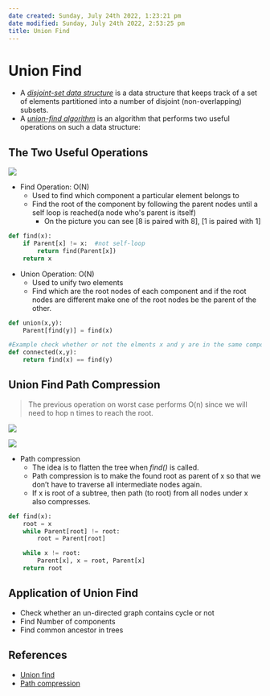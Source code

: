 ```yaml
---
date created: Sunday, July 24th 2022, 1:23:21 pm
date modified: Sunday, July 24th 2022, 2:53:25 pm
title: Union Find
---
```


# Union Find

- A [_disjoint-set data structure_](http://en.wikipedia.org/wiki/Disjoint-set_data_structure) is a data structure that keeps track of a set of elements partitioned into a number of disjoint (non-overlapping) subsets.
- A [_union-find algorithm_](http://en.wikipedia.org/wiki/Disjoint-set_data_structure) is an algorithm that performs two useful operations on such a data structure:

## The Two Useful Operations

![](https://algs4.cs.princeton.edu/15uf/images/quick-union-overview.png)

- Find Operation:  O(N)
	- Used to find which component a particular element belongs to
	- Find the root of the component by following the parent nodes until a self loop is reached(a node who's parent is itself)
		- On the picture you can see [8 is paired with 8], [1 is paired with 1]

```python
def find(x):
	if Parent[x] != x:  #not self-loop
		return find(Parent[x])
	return x
```

- Union Operation:  O(N)
	- Used to unify two elements
	- Find which are the root nodes of each component and if the root nodes are different make one of the root nodes be the parent of the other.

```python
def union(x,y):
	Parent[find(y)] = find(x)
```

```python
#Example check whether or not the elments x and y are in the same components
def connected(x,y):
	return find(x) == find(y)
```

## Union Find Path Compression

> The previous operation on worst case performs O(n) since we will need to hop n times to reach the root.

![](https://hideoushumpbackfreak.com/algorithms/images/union-find-path-compression.png)

![](https://courses.cs.washington.edu/courses/cse326/00wi/handouts/lecture18/img035.gif)

- Path compression
	- The idea is to flatten the tree when _find()_ is called.
	- Path compression is to make the found root as parent of x so that we don’t have to traverse all intermediate nodes again.
	- If x is root of a subtree, then path (to root) from all nodes under x also compresses.

```python
def find(x):
	root = x
	while Parent[root] != root:
		root = Parent[root]

	while x != root:
		Parent[x], x = root, Parent[x]
	return root
```

## Application of Union Find

- Check whether an un-directed graph contains cycle or not
- Find Number of components
- Find common ancestor in trees

## References

- [Union find](https://www.youtube.com/watch?v=ayW5B2W9hfo&t=200s&ab_channel=PotatoCoders)
- [Path compression](https://youtu.be/VHRhJWacxis?list=PLDV1Zeh2NRsBI1C-mR6ZhHTyfoEJWlxvq)
